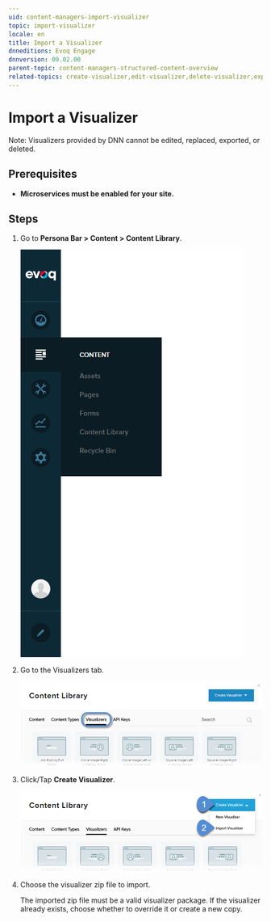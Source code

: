 ```yaml
---
uid: content-managers-import-visualizer
topic: import-visualizer
locale: en
title: Import a Visualizer
dnneditions: Evoq Engage
dnnversion: 09.02.00
parent-topic: content-managers-structured-content-overview
related-topics: create-visualizer,edit-visualizer,delete-visualizer,export-visualizer
---
```


# Import a Visualizer

Note: Visualizers provided by DNN cannot be edited, replaced, exported, or deleted.

## Prerequisites

*   **Microservices must be enabled for your site.**

## Steps

1.  Go to **Persona Bar \> Content \> Content Library**.
    
    ![Persona Bar > Content > Content Library](/images/scr-pbar-cmg-Content-E91.png)
    
2.  Go to the Visualizers tab.
    
    ![Visualizers](/images/scr-pbtabs-all-Content-ContentLibrary-Visualizers-E91.png)
    
3.  Click/Tap **Create Visualizer**.
    
      
    
    ![Content Library > Visualizers tab > Create Visualizer > Import Visualizer](/images/scr-Visualizers-CreateBtn-Import-E91.png)
    
      
    
4.  Choose the visualizer zip file to import.
    
    The imported zip file must be a valid visualizer package. If the visualizer already exists, choose whether to override it or create a new copy.